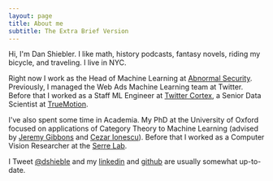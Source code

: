 ```yaml
---
layout: page
title: About me
subtitle: The Extra Brief Version
---
```

<script>
  (function(i,s,o,g,r,a,m){i['GoogleAnalyticsObject']=r;i[r]=i[r]||function(){
  (i[r].q=i[r].q||[]).push(arguments)},i[r].l=1*new Date();a=s.createElement(o),
  m=s.getElementsByTagName(o)[0];a.async=1;a.src=g;m.parentNode.insertBefore(a,m)
  })(window,document,'script','https://www.google-analytics.com/analytics.js','ga');

  ga('create', 'UA-82391879-1', 'auto');
  ga('send', 'pageview');

</script>
Hi, I'm Dan Shiebler. I like math, history podcasts, fantasy novels, riding my bicycle, and traveling. I live in NYC.

Right now I work as the Head of Machine Learning at [Abnormal Security](https://abnormalsecurity.com/). Previously, I managed the Web Ads Machine Learning team at Twitter. Before that I worked as a Staff ML Engineer at [Twitter Cortex](https://cortex.twitter.com/), a Senior Data Scientist at [TrueMotion](https://gotruemotion.com/).

I've also spent some time in Academia. My PhD at the University of Oxford focused on applications of Category Theory to Machine Learning (advised by [Jeremy Gibbons](https://www.cs.ox.ac.uk/people/jeremy.gibbons/) and [Cezar Ionescu](https://www.th-deg.de/en/Cezar-Ionescu-Fakult%C3%A4t%20Angewandte%20Informatik-Professoren/-innen-1975)). Before that I worked as a Computer Vision Researcher at the [Serre Lab](http://serre-lab.clps.brown.edu/).

I Tweet [@dshieble](https://twitter.com/dshieble) and my [linkedin](https://www.linkedin.com/in/dan-shiebler-10219b42/) and [github](https://github.com/dshieble) are usually somewhat up-to-date.